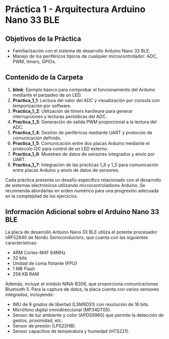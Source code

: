 # Práctica 1 - Arquitectura Arduino Nano 33 BLE 

## Objetivos de la Práctica

- Familiarización con el sistema de desarrollo Arduino Nano 33 BLE.
- Manejo de los periféricos típicos de cualquier microcontrolador: ADC, PWM, timers, GPIOs.

## Contenido de la Carpeta

1. **blink**: Ejemplo básico para comprobar el funcionamiento del Arduino mediante el parpadeo de un LED.
2. **Practica_1_1**: Lectura del valor del ADC y visualización por consola con temporización por software.
3. **Practica_1_2**: Utilización de timers hardware para generar interrupciones y lecturas periódicas del ADC.
4. **Practica_1_3**: Generación de salida PWM proporcional a la lectura del ADC.
5. **Practica_1_4**: Gestión de periféricos mediante UART y protocolo de comunicación definido.
6. **Practica_1_5**: Comunicación entre dos placas Arduino mediante el protocolo I2C para control de un LED externo.
7. **Practica_1_6**: Muestreo de datos de sensores integrados y envío por UART.
8. **Practica_1_7**: Integración de las prácticas 1_6 y 1_5 para comunicación entre placas Arduino y envío de datos de sensores.

Cada práctica presenta un desafío específico relacionado con el desarrollo de sistemas electrónicos utilizando microcontroladores Arduino. Se recomienda abordarlas en orden numérico para una progresión adecuada en la complejidad de los ejercicios.

## Información Adicional sobre el Arduino Nano 33 BLE

La placa de desarrollo Arduino Nano 33 BLE utiliza el potente procesador nRF52840 de Nordic Semiconductors, que cuenta con las siguientes características:

- ARM Cortex-M4F 64MHz
- 32 bits
- Unidad de coma flotante (FPU)
- 1 MB Flash
- 256 KB RAM

Además, incluye el módulo NINA-B306, que proporciona comunicaciones Bluetooth 5. Para la captura de datos, la placa cuenta con varios sensores integrados, incluyendo:

- IMU de 9 grados de libertad (LSM9DS1) con resolución de 16 bits.
- Micrófono digital omnidireccional (MP34DT05).
- Sensor de luz ambiente y color (APDS9960) que permite la detección de gestos, proximidad, etc.
- Sensor de presión (LPS22HB).
- Sensor capacitivo de temperatura y humedad (HTS221).
